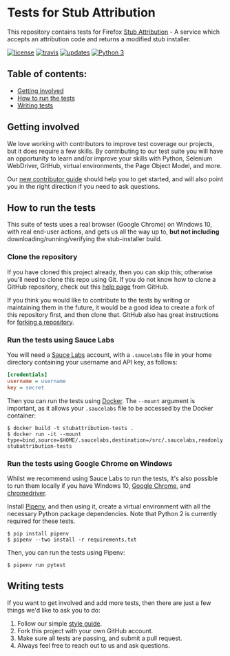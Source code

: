 # Tests for Stub Attribution

This repository contains tests for Firefox
[Stub Attribution](https://github.com/mozilla-services/stubattribution) - A
service which accepts an attribution code and returns a modified stub
installer.

[![license](https://img.shields.io/badge/license-MPL%202.0-blue.svg)](https://github.com/mozilla/stubattribution-tests/blob/master/LICENSE.txt)
[![travis](https://img.shields.io/travis/mozilla/stubattribution-tests.svg?label=travis)](http://travis-ci.org/mozilla/stubattribution-tests/)
[![updates](https://pyup.io/repos/github/mozilla/stubattribution-tests/shield.svg)](https://pyup.io/repos/github/mozilla/stubattribution-tests/)
[![Python 3](https://pyup.io/repos/github/mozilla/stubattribution-tests/python-3-shield.svg)](https://pyup.io/repos/github/mozilla/stubattribution-tests/)

## Table of contents:

* [Getting involved](#getting-involved)
* [How to run the tests](#how-to-run-the-tests)
* [Writing tests](#writing-tests)

## Getting involved

We love working with contributors to improve test coverage our projects, but it
does require a few skills. By contributing to our test suite you will have an
opportunity to learn and/or improve your skills with Python, Selenium
WebDriver, GitHub, virtual environments, the Page Object Model, and more.

Our [new contributor guide][guide] should help you to get started, and will
also point you in the right direction if you need to ask questions.

## How to run the tests

This suite of tests uses a real browser (Google Chrome) on Windows 10, with
real end-user actions, and gets us all the way up to, **but not including**
downloading/running/verifying the stub-installer build.

### Clone the repository

If you have cloned this project already, then you can skip this; otherwise
you'll need to clone this repo using Git. If you do not know how to clone a
GitHub repository, check out this [help page][git clone] from GitHub.

If you think you would like to contribute to the tests by writing or
maintaining them in the future, it would be a good idea to create a fork of
this repository first, and then clone that. GitHub also has great instructions
for [forking a repository][git fork].

### Run the tests using Sauce Labs

You will need a [Sauce Labs][] account, with a `.saucelabs` file in your home
directory containing your username and API key, as follows:

```ini
[credentials]
username = username
key = secret
```

Then you can run the tests using [Docker][]. The `--mount` argument is
important, as it allows your `.saucelabs` file to be accessed by the Docker container:

```
$ docker build -t stubattribution-tests .
$ docker run -it --mount type=bind,source=$HOME/.saucelabs,destination=/src/.saucelabs,readonly stubattribution-tests
```

### Run the tests using Google Chrome on Windows

Whilst we recommend using Sauce Labs to run the tests, it's also possible to
run them locally if you have Windows 10, [Google Chrome][], and
[chromedriver][].

Install [Pipenv][], and then using it, create a virtual environment with all
the necessary Python package dependencies. Note that Python 2 is currently
required for these tests.

```
$ pip install pipenv
$ pipenv --two install -r requirements.txt
```

Then, you can run the tests using Pipenv:

```
$ pipenv run pytest
```

## Writing tests

If you want to get involved and add more tests, then there are just a few
things we'd like to ask you to do:

1. Follow our simple [style guide][].
2. Fork this project with your own GitHub account.
3. Make sure all tests are passing, and submit a pull request.
4. Always feel free to reach out to us and ask questions.

[guide]: http://firefox-test-engineering.readthedocs.io/en/latest/guide/index.html
[git clone]: https://help.github.com/articles/cloning-a-repository/
[git fork]: https://help.github.com/articles/fork-a-repo/
[sauce labs]: https://saucelabs.com/
[docker]: http://docker.com/
[google chrome]: https://www.google.com/chrome/
[chromedriver]: https://sites.google.com/a/chromium.org/chromedriver/
[pipenv]: https://docs.pipenv.org/
[style guide]: https://wiki.mozilla.org/QA/Execution/Web_Testing/Docs/Automation/StyleGuide
